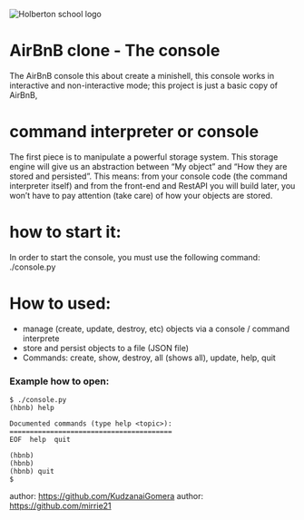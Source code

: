 ![Holberton school logo](https://secure.meetupstatic.com/photos/event/b/c/5/6/highres_475548214.jpeg)

# AirBnB clone - The console

The AirBnB console this about create a minishell, this console works in interactive and non-interactive mode; this project is just a basic copy of AirBnB,

# command interpreter or console

The first piece is to manipulate a powerful storage system. This storage engine will give us an abstraction between “My object” and “How they are stored and persisted”. This means: from your console code (the command interpreter itself) and from the front-end and RestAPI you will build later, you won’t have to pay attention (take care) of how your objects are stored.

# how to start it:

In order to start the console, you must use the following command: ./console.py

# How to used:

- manage (create, update, destroy, etc) objects via a console / command interprete
- store and persist objects to a file (JSON file)
- Commands: create, show, destroy, all (shows all), update, help, quit

### Example how to open:

```
$ ./console.py
(hbnb) help

Documented commands (type help <topic>):
========================================
EOF  help  quit

(hbnb)
(hbnb)
(hbnb) quit
$
```

author: https://github.com/KudzanaiGomera
author: https://github.com/mirrie21
